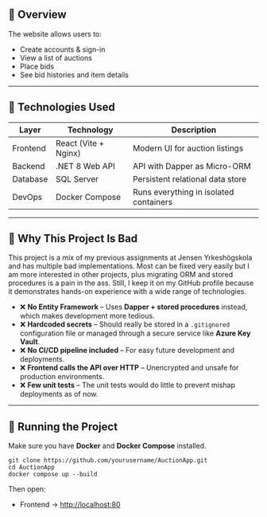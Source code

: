 <h2>🧠 Overview</h2>

<p>The website allows users to:</p>
<ul>
  <li>Create accounts & sign-in</li>
  <li>View a list of auctions</li>
  <li>Place bids</li>
  <li>See bid histories and item details</li>
</ul>

<hr>

<h2>🧰 Technologies Used</h2>

<table>
  <thead>
    <tr>
      <th>Layer</th>
      <th>Technology</th>
      <th>Description</th>
    </tr>
  </thead>
  <tbody>
    <tr>
      <td>Frontend</td>
      <td>React (Vite + Nginx)</td>
      <td>Modern UI for auction listings</td>
    </tr>
    <tr>
      <td>Backend</td>
      <td>.NET 8 Web API</td>
      <td>API with Dapper as Micro-ORM</td>
    </tr>
    <tr>
      <td>Database</td>
      <td>SQL Server</td>
      <td>Persistent relational data store</td>
    </tr>
    <tr>
      <td>DevOps</td>
      <td>Docker Compose</td>
      <td>Runs everything in isolated containers</td>
    </tr>
  </tbody>
</table>

<hr>

<h2>🧨 Why This Project Is Bad</h2>

<p>
This project is a mix of my previous assignments at Jensen Yrkeshögskola and has multiple bad implementations.
Most can be fixed very easily but I am more interested in other projects, plus migrating ORM and stored procedures is a pain in the ass.
Still, I keep it on my GitHub profile because it demonstrates hands-on experience with a wide range of technologies.
</p>

<ul>
  <li>❌ <strong>No Entity Framework</strong> – Uses <strong>Dapper + stored procedures</strong> instead, which makes development more tedious.</li>
  <li>❌ <strong>Hardcoded secrets</strong> – Should really be stored in a <code>.gitignored</code> configuration file or managed through a secure service like <strong>Azure Key Vault</strong>.</li>
  <li>❌ <strong>No CI/CD pipeline included</strong> – For easy future development and deployments.</li>
  <li>❌ <strong>Frontend calls the API over HTTP</strong> – Unencrypted and unsafe for production environments.</li>
  <li>❌ <strong>Few unit tests</strong> – The unit tests would do little to prevent mishap deployments as of now.</li>
</ul>

<hr>

<h2>🐳 Running the Project</h2>

<p>Make sure you have <strong>Docker</strong> and <strong>Docker Compose</strong> installed.</p>

<pre><code>git clone https://github.com/yourusername/AuctionApp.git
cd AuctionApp
docker compose up --build
</code></pre>

<p>Then open:</p>
<ul>
  <li>Frontend → <a href="http://localhost:80">http://localhost:80</a></li>
</ul>
